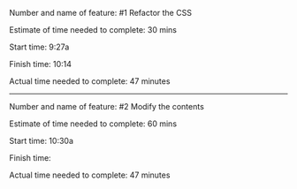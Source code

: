 Number and name of feature: #1 Refactor the CSS

Estimate of time needed to complete: 30 mins

Start time: 9:27a

Finish time: 10:14

Actual time needed to complete: 47 minutes

________________________________________________
Number and name of feature: #2 Modify the contents

Estimate of time needed to complete: 60 mins

Start time: 10:30a

Finish time: 

Actual time needed to complete: 47 minutes
